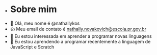 -  # Sobre mim
- 👋 Olá, meu nome é @nathallykos
- :+1: Meu email de contato é nathally.novakovich@escola.pr.gov.br
- 👀 Eu estou interessada em aprender a programar novas linguagens 
- 🌱 Eu estou aprendendo a programar recentemente a linguagem de JavaScript e Scratch 
